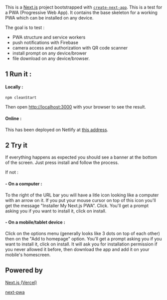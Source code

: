 This is a [Next.js](https://nextjs.org) project bootstrapped with [`create-next-app`](https://nextjs.org/docs/app/api-reference/cli/create-next-app).
This is a test for a PWA (Progressive Web App). It contains the base skeleton for a working PWA which can be installed on any device.

The goal is to test :

- PWA structure and service workers
- push notifications with Firebase
- camera access and authorization with QR code scanner
- install prompt on any device/brower
- file download on any device/browser.

## 1 Run it :

#### Locally :

```bash
npm cleanStart
```

Then open [http://localhost:3000](http://localhost:3000) with your browser to see the result.

#### Online :

This has been deployed on Netlify at [this address](https://nextpwatesting.netlify.app/).

## 2 Try it

If everything happens as expected you should see a banner at the bottom of the screen. Just press install and follow the process.

If not :

#### - On a computer :

To the right of the URL bar you will have a litle icon looking like a computer with an arrow on it. If you put your mouse cursor on top of this icon you'll get the message "Installer My Next.js PWA". Click.
You'll get a prompt asking you if you want to install it, click on install.

#### - On a mobile/tablet device :

Click on the options menu (generally looks like 3 dots on top of each other) then on the "Add to homepage" option. You'll get a prompt asking you if you want to install it, click on install. It will ask you for installation permission if you never allowed it before, then download the app and add it on your mobile's homescreen.

## Powered by

[Next.js (Vercel)](https://nextjs.org/)

[next-pwa](https://www.npmjs.com/package/next-pwa)
